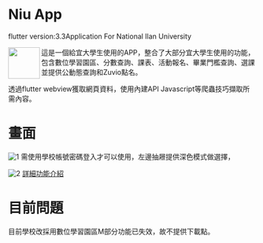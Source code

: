 # Niu App
flutter version:3.3Application For National Ilan University


<img width="64" src="https://user-images.githubusercontent.com/86880683/225522817-7192b99f-c9b1-4824-854d-3b98fab0f984.png" align="left" />

這是一個給宜大學生使用的APP，整合了大部分宜大學生使用的功能，
包含數位學習園區、分數查詢、課表、活動報名、畢業門檻查詢、選課
並提供公動態查詢和Zuvio點名。

透過flutter webview獲取網頁資料，使用內建API Javascript等爬蟲技巧擷取所需內容。


# 畫面

![1](https://user-images.githubusercontent.com/86880683/225347718-579b2717-8fc6-499e-8298-9c8a3475259f.JPG)
需使用學校帳號密碼登入才可以使用，左邊抽屜提供深色模式做選擇，  


![2](https://user-images.githubusercontent.com/86880683/225347733-adff4129-46c9-4e5e-a612-215c6af38584.JPG)
<a href='https://docs.google.com/presentation/d/1_tvyT416l8QQX9hi8ZehZg-c7-8cck3W/edit?usp=sharing&ouid=113524041780692344361&rtpof=true&sd=true'>詳細功能介紹</a>

# 目前問題
目前學校改採用數位學習園區M部分功能已失效，故不提供下載點。
